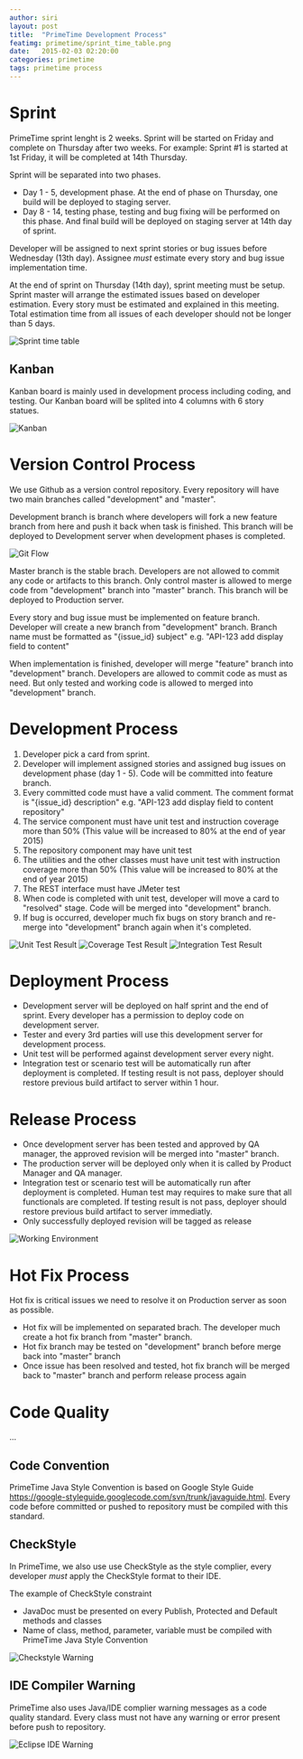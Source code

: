 ```yaml
---
author: siri
layout: post
title:  "PrimeTime Development Process"
featimg: primetime/sprint_time_table.png
date:   2015-02-03 02:20:00
categories: primetime
tags: primetime process
---
```


Sprint
=======
PrimeTime sprint lenght is 2 weeks. Sprint will be started on Friday and complete on Thursday after two weeks.
For example: Sprint #1 is started at 1st Friday, it will be completed at 14th Thursday.

Sprint will be separated into two phases.

* Day 1 - 5, development phase. At the end of phase on Thursday, one build will be deployed to staging server.
* Day 8 - 14, testing phase, testing and bug fixing will be performed on this phase. And final build will be deployed on staging server at 14th day of sprint.

Developer will be assigned to next sprint stories or bug issues before Wednesday (13th day). Assignee _must_ estimate every story and bug issue implementation time. 

At the end of sprint on Thursday (14th day), sprint meeting must be setup. Sprint master will arrange the estimated issues based on developer estimation. Every story must be estimated and explained in this meeting. Total estimation time from all issues of each developer should not be longer than 5 days.

![Sprint time table](/img/primetime/sprint_time_table.png)

Kanban
------
Kanban board is mainly used in development process including coding, and testing. Our Kanban board will be splited into 4 columns with 6 story statues.

![Kanban](/img/primetime/kanban.png)

Version Control Process
=======================
We use Github as a version control repository. Every repository will have two main branches called "development" and "master". 

Development branch is branch where developers will fork a new feature branch from here and push it back when task is finished. This branch will be deployed to Development server when development phases is completed.

![Git Flow](/img/primetime/gitflow.png)

Master branch is the stable brach. Developers are not allowed to commit any code or artifacts to this branch. Only control master is allowed to merge code from "development" branch into "master" branch. This branch will be deployed to Production server.

Every story and bug issue must be implemented on feature branch. Developer will create a new branch from "development" branch. Branch name must be formatted as "{issue_id} subject" e.g. "API-123 add display field to content"

When implementation is finished, developer will merge "feature" branch into "development" branch. Developers are allowed to commit code as must as need. But only tested and working code is allowed to merged into "development" branch.

Development Process 
===================

1. Developer pick a card from sprint.
2. Developer will implement assigned stories and assigned bug issues on development phase (day 1 - 5). Code will be committed into feature branch.
3. Every committed code must have a valid comment. The comment format is "{issue_id} description" e.g. "API-123 add display field to content repository"
4. The service component must have unit test and instruction coverage more than 50% (This value will be increased to 80% at the end of year 2015)
5. The repository component may have unit test
6. The utilities and the other classes must have unit test with instruction coverage more than 50% (This value will be increased to 80% at the end of year 2015)
7. The REST interface must have JMeter test
8. When code is completed with unit test, developer will move a card to "resolved" stage. Code will be merged into "development" branch.
9. If bug is occurred, developer much fix bugs on story branch and re-merge into "development" branch again when it's completed.

![Unit Test Result](/img/primetime/unit_test_result.png)
![Coverage Test Result](/img/primetime/coverage_test_result.png)
![Integration Test Result](/img/primetime/integration_test_result.png)

Deployment Process
==================
* Development server will be deployed on half sprint and the end of sprint. Every developer has a permission to deploy code on development server.
* Tester and every 3rd parties will use this development server for development process.
* Unit test will be performed against development server every night. 
* Integration test or scenario test will be automatically run after deployment is completed. If testing result is not pass, deployer should restore previous build artifact to server within 1 hour.

Release Process
===============
* Once development server has been tested and approved by QA manager, the approved revision will be merged into "master" branch. 
* The production server will be deployed only when it is called by Product Manager and QA manager.
* Integration test or scenario test will be automatically run after deployment is completed. Human test may requires to make sure that all functionals are completed. If testing result is not pass, deployer should restore previous build artifact to server immediatly.
* Only successfully deployed revision will be tagged as release

![Working Environment](/img/primetime/working_environment.png)

Hot Fix Process
===============
Hot fix is critical issues we need to resolve it on Production server as soon as possible.

* Hot fix will be implemented on separated brach. The developer much create a hot fix branch from "master" branch.
* Hot fix branch may be tested on "development" branch before merge back into "master" branch
* Once issue has been resolved and tested, hot fix branch will be merged back to "master" branch and perform release process again

Code Quality
============
...

Code Convention
---------------
PrimeTime Java Style Convention is based on Google Style Guide https://google-styleguide.googlecode.com/svn/trunk/javaguide.html. Every code before committed or pushed to repository must be compiled with this standard.

CheckStyle
----------
In PrimeTime, we also use use CheckStyle as the style complier, every developer _must_ apply the CheckStyle format to their IDE.

The example of CheckStyle constraint

* JavaDoc must be presented on every Publish, Protected and Default methods and classes
* Name of class, method, parameter, variable must be compiled with PrimeTime Java Style Convention


![Checkstyle Warning](/img/primetime/checkstyle_warning.png)

IDE Compiler Warning
--------------------
PrimeTime also uses Java/IDE complier warning messages as a code quality standard. Every class must not have any warning or error present before push to repository.


![Eclipse IDE Warning](/img/primetime/eclipse_ide_warning.png)
